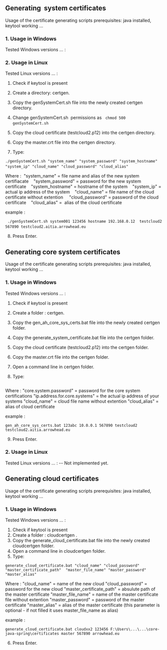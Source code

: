 ## Generating  system certificates

Usage of the certificate generating scripts
prerequisites: java installed, keytool working ...

### 1. Usage in Windows
Tested Windows versions ... : 

### 2. Usage in Linux
Tested Linux versions ... : 

1. Check if keytool is present  
2. Create a directory: certgen.
3. Copy the genSystemCert.sh file into the newly created certgen directory.
4. Change genSystemCert.sh  permissions as   
```chmod 500 genSystemCert.sh```  

5. Copy the cloud certificate (testcloud2.p12) into the certgen directory.
6. Copy the master.crt file into the certgen directory.
7. Type: 

```./genSystemCert.sh "system_name" "system_password" "system_hostname" "system_ip" "cloud_name" "cloud_password" "cloud_alias" ```  

 Where : 
 "system_name" = file name and alias of the new system certifiacate   
 "system_password" = password for the new system certificate   
 "system_hostname" = hostname of the system   
 "system_ip" = actual ip address of the system   
 "cloud_name" = file name of the cloud certificate without extention    
 "cloud_password" = password of the cloud certificate    
 "cloud_alias" =  alias of the cloud certificate
 
example :

``` ./genSystemCert.sh system001 123456 hostname 192.168.0.12  testcloud2 567890 testcloud2.aitia.arrowhead.eu ```  

8. Press Enter.

## Generating core system certificates

Usage of the certificate generating scripts
prerequisites: java installed, keytool working ...

### 1. Usage in Windows
Tested Windows versions ... : 

1. Check if keytool is present
2. Create a folder : certgen.
3. Copy the gen_ah_core_sys_certs.bat file into the newly created certgen folder.
4. Copy the generate_system_certificate.bat file into the certgen folder.
5. Copy the cloud certificate (testcloud2.p12) into the certgen folder.
6. Copy the master.crt file into the certgen folder.

7. Open a command line in certgen folder.
8. Type:

 ``` gen_ah_core_certs.bat "core.system.password" "ip.address.for.core.systems" "cloud_certificate_password" "cloud_name" "cloud_alias"
 ```
Where : 
"core.system.password" = password for the core system certifications
"ip.address.for.core.systems" = the actual ip address of your systems
"cloud_name" = cloud file name without extention 
"cloud_alias" = alias of cloud certificate 

example :
```
gen_ah_core_sys_certs.bat 123abc 10.0.0.1 567890 testcloud2 testcloud2.aitia.arrowhead.eu
```

9. Press Enter.


### 2. Usage in Linux
Tested Linux versions ... : 
-- Not implemented yet.

## Generating cloud certificates

Usage of the certificate generating scripts
prerequisites: java installed, keytool working ...

### 1. Usage in Windows
Tested Windows versions ... : 

1. Check if keytool is present
2. Create a folder : cloudcertgen .
3. Copy the generate_cloud_certificate.bat file into the newly created cloudcertgen folder.
4. Open a command line in cloudcertgen folder.
5. Type:
```
generate_cloud_certificate.bat "cloud_name" "cloud_password" "master_certificate_path"  "master_file_name" "master_password" "master_alias"

```
Where : 
"cloud_name" = name of the new cloud
"cloud_password" = password for the new cloud
"master_certificate_path" = absulute path of the master certificate 
"master_file_name" = name of the master certificate file without extention 
"master_password" = password of the master certificate
"master_alias" = alias of the master certificate (this parameter is optional - if not filled it uses master_file_name as alias)

example :
```
generate_cloud_certificate.bat cloudxx2 123456 F:\Users\...\...\core-java-spring\certificates master 567890 arrowhead.eu
```

6. Press Enter.
